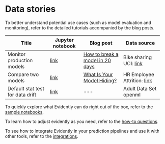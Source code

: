 # Data stories

To better understand potential use cases (such as model evaluation and monitoring), refer to the detailed tutorials accompanied by the blog posts.

Title | Jupyter notebook | Blog post | Data source 
--- | --- | --- | --- 
Monitor production models | [link](bicycle_demand_monitoring.ipynb) | [How to break a model in 20 days](https://evidentlyai.com/blog/tutorial-1-model-analytics-in-production) | Bike sharing UCI: [link](https://archive.ics.uci.edu/ml/datasets/bike+sharing+dataset)
Compare two models | [link](ibm_hr_attrition_model_validation.ipynb) | [What Is Your Model Hiding?](https://evidentlyai.com/blog/tutorial-2-model-evaluation-hr-attrition) | HR Employee Attrition: [link](https://www.kaggle.com/pavansubhasht/ibm-hr-analytics-attrition-dataset)
Default stat test for data drift | [link](default_stattest_adult.ipynb) | --- | Adult Data Set openml 



To quickly explore what Evidently can do right out of the box, refer to the [sample notebooks](../sample_notebooks/).

To learn how to adjust evidently as you need, refer to the [how-to questions](../how_to_questions/).

To see how to integrate Evidently in your prediction pipelines and use it with other tools, refer to the [integrations](../integrations/). 
